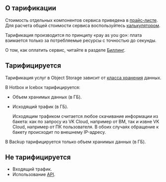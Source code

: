 ## О тарификации

Стоимость отдельных компонентов сервиса приведена в [прайс-листе](https://cloud.vk.com/pricelist). Для расчета общей стоимости сервиса воспользуйтесь [калькулятором](https://cloud.vk.com/pricing).

Тарификация производится по принципу «pay as you go»: плата взимается только за потребляемые ресурсы с точностью до секунды.

О том, как оплатить сервис, читайте в разделе [Биллинг](/ru/intro/billing).

## Тарифицируется

Тарификация услуг в Object Storage зависит от [класса хранения](../concepts/about#storage_class) данных.

В Hotbox и Icebox тарифицируется:

- Объем хранимых данных (в ГБ).
- Исходящий трафик (в ГБ).

    Исходящим трафиком считается любое скачивание информации из бакета: как по запросу из VK Cloud, например от ВМ, так и извне VK Cloud, например от ПК пользователя. В обоих случаях обращение к бакету происходит по внешнему IP-адресу.

В Backup тарифицируется только объем хранимых данных (в ГБ).

## Не тарифицируется

- Входящий трафик.
- Использование [API](../concepts/s3-api).

